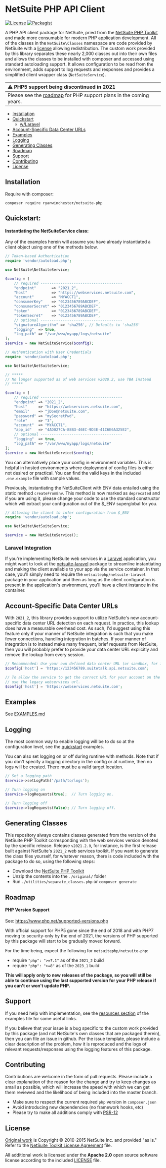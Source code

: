# NetSuite PHP API Client

 [![License](https://img.shields.io/packagist/l/ryanwinchester/netsuite-php.svg?style=flat-square)](https://packagist.org/packages/ryanwinchester/netsuite-php)
  [![Packagist](https://img.shields.io/packagist/dt/ryanwinchester/netsuite-php.svg?maxAge=2592000)]()

A PHP API client package for NetSuite, pried from the
[NetSuite PHP Toolkit](http://www.netsuite.com/portal/developers/resources/suitetalk-sample-applications.shtml)
and made more consumable for modern PHP application development. All of the
classes in the `NetSuite\Classes` namespace are code provided by NetSuite
with a [license](#license) allowing redistribution. The custom work provided
by this library separates these nearly 2,000 classes out into their own files
and allows the classes to be installed with composer and accessed using
standard autoloading support. It allows configuration to be read from the
environment, adds support to log requests and responses and provides a
simplified client wrapper class (`NetSuiteService`).

| :warning: PHP5 support being discontinued in 2021|
|:---------------------------|
| Please see the [roadmap](#roadmap) for PHP support plans in the coming years.|

* [Installation](#installation)
* [Quickstart](#quickstart)
  * [w/Laravel](#laravel-integration)
* [Account-Specific Data Center URLs](#Account-Specific-Data-Center-URLs)
* [Examples](#examples)
* [Logging](#logging)
* [Generating Classes](#generating-classes)
* [Roadmap](#roadmap)
* [Support](#support)
* [Contributing](#contributing)
* [License](#license)

## Installation

Require with composer:

```
composer require ryanwinchester/netsuite-php
```

## Quickstart:

#### Instantiating the NetSuiteService class:

Any of the examples herein will assume you have already instantiated a client
object using one of the methods below.

```php
// Token-based Authentication
require 'vendor/autoload.php';

use NetSuite\NetSuiteService;

$config = [
    // required -------------------------------------
    "endpoint"       => "2021_2",
    "host"           => "https://webservices.netsuite.com",
    "account"        => "MYACCT1",
    "consumerKey"    => "0123456789ABCDEF",
    "consumerSecret" => "0123456789ABCDEF",
    "token"          => "0123456789ABCDEF",
    "tokenSecret"    => "0123456789ABCDEF",
    // optional -------------------------------------
    "signatureAlgorithm" => 'sha256', // Defaults to 'sha256'
    "logging"  => true,
    "log_path" => "/var/www/myapp/logs/netsuite"
];
$service = new NetSuiteService($config);
```

```php
// Authentication with User Credentials
require 'vendor/autoload.php';

use NetSuite\NetSuiteService;

// *****
// No longer supported as of web services v2020.2, use TBA instead
// *****

$config = [
    // required -------------------------------------
    "endpoint" => "2021_2",
    "host"     => "https://webservices.netsuite.com",
    "email"    => "jDoe@netsuite.com",
    "password" => "mySecretPwd",
    "role"     => "3",
    "account"  => "MYACCT1",
    "app_id"   => "4AD027CA-88B3-46EC-9D3E-41C6E6A325E2",
    // optional -------------------------------------
    "logging"  => true,
    "log_path" => "/var/www/myapp/logs/netsuite"
];
$service = new NetSuiteService($config);
```

You can alternatively place your config in environment variables. This is
helpful in hosted environments where deployment of config files is either
not desired or practical. You can find the valid keys in the included
`.env.example` file with sample values.

Previously, instantiating the NetSuiteClient with ENV data entailed using the
static method `createFromEnv`. This method is now marked as `deprecated` and
if you are using it, please change your code to use the standard constructor
which will extract your configuration out of the $_ENV superglobal for you.

```php
// Allowing the client to infer configuration from $_ENV
require 'vendor/autoload.php';

use NetSuite\NetSuiteService;

$service = new NetSuiteService();
```

### Laravel Integration

If you're implementing NetSuite web services in a
[Laravel](https://laravel.com) application, you might want to look at the
[netsuite-laravel](https://github.com/netsuitephp/netsuite-laravel) package
to streamline instantiating and making the client available to your app
via the service container. In that case, you'll simply need to require the
`netsuitephp/netsuite-laravel` package in your application and then as long
as the client configuration is present in the application's environment,
you'll have a client instance in the container.


## Account-Specific Data Center URLs

With `2021_2`, this library provides support to utilize NetSuite's new
account-specific data center URL detection on each request. In practice, this
lookup does have a measurable overhead cost. As such, I'd suggest using this
feature only if your manner of NetSuite integration is such that you make
fewer connections, handling integration in batches. If your manner of
integration is to instead make many frequent, brief requests from NetSuite,
then you will probably prefer to provide your data center URL explicitly and
remove the lookup from every session.

```php
// Recommended: Use your own defined data center URL (or sandbox, for instance):
$config['host'] = 'https://123456789.suitetalk.api.netsuite.com';

// To allow the service to get the correct URL for your account on the fly,
// use the legacy webservices url.
$config['host'] = 'https://webservices.netsuite.com';
```

## Examples

See [EXAMPLES.md](EXAMPLES.md)

## Logging

The most common way to enable logging will be to do so at the configuration
level, see the [quickstart](#quickstart) examples.

You can also set logging on or off during runtime with methods. Note that
if you don't specify a logging directory in the config or at runtime, then
no logs will be created. There must be a valid target location.

```php
// Set a logging path
$service->setLogPath('/path/to/logs');

// Turn logging on
$service->logRequests(true);  // Turn logging on.

// Turn logging off
$service->logRequests(false); // Turn logging off.
```

## Generating Classes

This repository always contains classes generated from the version of the
NetSuite PHP Toolkit corresponding with the web services version denoted
by the specific release. Release `v2021.2.0`, for instance, is the first
release built against NetSuite's `2021_2` web services toolkit. If you want
to generate the class files yourself, for whatever reason, there is code
included with the package to do so, using the following steps:

* Download the
[NetSuite PHP Toolkit](http://www.netsuite.com/portal/developers/resources/suitetalk-sample-applications.shtml)
* Unzip the contents into the `./original/` folder
* Run `./utilities/separate_classes.php` or `composer generate`

## Roadmap

#### PHP Version Support

See: https://www.php.net/supported-versions.php

With official support for PHP5 gone since the end of 2018 and with PHP7
moving to security-only by the end of 2021, the versions of PHP supported
by this package will start to be gradually moved forward.

For the time being, expect the following for `netsuitephp/netsuite-php`:

* require `"php": ">=7.1"` as of the `2021_2` build
* require `"php": ">=8"` as of the `2023_1` build

**This will apply only to new releases of the package, so you will still be
able to continue using the last supported version for your PHP release if
you can't or won't update PHP.**

## Support

If you need help with implementation, see the
[resources section](EXAMPLES.md#resources) of the examples file for some
useful links.

If you believe that your issue is a bug specific to the custom work provided
by this package (and not NetSuite's own classes that are packaged therein),
then you can file an issue in github. Per the issue template, please include
a clear description of the problem, how it is reproduced and the logs of
relevant requests/responses using the logging features of this package.

## Contributing

Contributions are welcome in the form of pull requests. Please include a clear
explanation of the reason for the change and try to keep changes as small as
possible, which will increase the speed with which we can get them reviewed
and the likelihood of being included into the master branch.

* Make sure to respect the current required `php` version in `composer.json`
* Avoid introducing new dependencies (no framework hooks, etc)
* Please try to make all additions comply with
[PSR-12](https://www.php-fig.org/psr/psr-12/)


## License

[Original work](http://www.netsuite.com/portal/developers/resources/suitetalk-sample-applications.shtml) is Copyright &copy; 2010-2015 NetSuite Inc. and provided "as is." Refer to the [NetSuite Toolkit License Agreement](original/NetSuite%20Application%20Developer%20License%20Agreement.txt) file.

All additional work is licensed under the **Apache 2.0** open source software license according to the included [LICENSE](LICENSE.txt) file.
